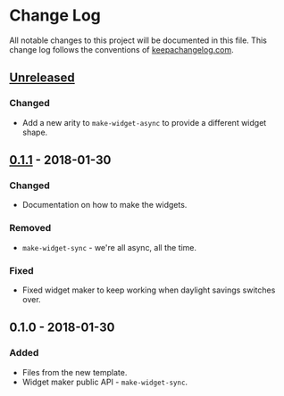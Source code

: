 # Change Log
All notable changes to this project will be documented in this file. This change log follows the conventions of [keepachangelog.com](http://keepachangelog.com/).

## [Unreleased]
### Changed
- Add a new arity to `make-widget-async` to provide a different widget shape.

## [0.1.1] - 2018-01-30
### Changed
- Documentation on how to make the widgets.

### Removed
- `make-widget-sync` - we're all async, all the time.

### Fixed
- Fixed widget maker to keep working when daylight savings switches over.

## 0.1.0 - 2018-01-30
### Added
- Files from the new template.
- Widget maker public API - `make-widget-sync`.

[Unreleased]: https://github.com/your-name/test-neanderthal/compare/0.1.1...HEAD
[0.1.1]: https://github.com/your-name/test-neanderthal/compare/0.1.0...0.1.1
